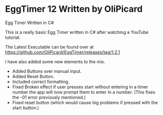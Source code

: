 EggTimer 12
Written by OliPicard
========

Egg Timer Written in C#

This is a really basic Egg Timer written in C# after watching a YouTube tutorial.

The Latest Executable can be found over at https://github.com/OliPicard/EggTimer/releases/tag/1.2.1

I have also added some new elements to the mix.

+ Added Buttons over manual input.
+ Added Reset Button.
+ Included correct formatting.
+ Fixed Broken effect if user presses start without entering in a timer number the app will now prompt them to enter in a number. (This fixes the -01 error previously mentioned.)
+ Fixed reset button (which would cause big problems if pressed with the start button.)
